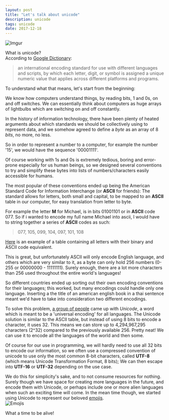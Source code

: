 ```yaml
---
layout: post
title: "Let's talk about unicode"
description: unicode
tags: unicode
date: 2017-12-18
---
```


![Imgur](https://i.imgur.com/1oBTFFo.jpg)

What is unicode?  
According to [Google Dictionary](https://www.google.com/search?q=what+is+unicode&ie=utf-8&oe=utf-8):  
> an international encoding standard for use with different languages and scripts, by which each letter, digit, or symbol is assigned a unique numeric value that applies across different platforms and programs.

To understand what that means, let's start from the beginning:  

We know how computers understand things, by reading bits, 1 and 0s, on and off switches. We can essentially think about computers as huge arrays of lightbulbs which are switching on and off constantly.

In the history of information technology, there have been plenty of heated arguments about which standards we should be collectively using to represent data, and we somehow agreed to define a _byte_ as an array of 8 _bits_, no more, no less.  

So in order to represent a number to a computer, for example the number '15', we would have the sequence '00001111'.

Of course working with 1s and 0s is extremely tedious, boring and error-prone especially for us human beings, so we designed several conventions to try and simplify these bytes into lists of numbers/characters easily accessible for humans. 

The most popular of these conventions ended up being the American Standard Code for Information Interchange (or **ASCII** for friends): The standard allows for letters, both small and capital, to be mapped to an **ASCII** table in our computer, for easy translation from letter to byte.

For example the letter **M** for Michael, is in bits 01001101 or in **ASCII** code 077. So if i wanted to encode my full name Michael into ascii, I would have to string together a series of **ASCII** codes as such:  
> 077, 105, 099, 104, 097, 101, 108

[Here](http://sticksandstones.kstrom.com/appen.html) is an example of a table containing all letters with their binary and ASCII code equivalent.  

This is great, but unfortunately ASCII will only encode English language, and others which are very similar to it, as a byte can only hold 256 numbers (0-255 or 00000000 - 11111111). Surely enough, there are a lot more characters than 256 used throughout the entire world's languages!

So different countries ended up sorting out their own encoding conventions for their languages; this worked, but many encodings could handle only one language. Inserting a the title of an american english book in a thai sentence meant we'd have to take into consideration two different encodings.

To solve this problem, [a group of people](http://www.unicode.org/history/versionone.html) came up with *Unicode*, a word which is meant to be a 'universal encoding' for all languages. The Unicode solution is similar to the ASCII table, but instead of using 8 bits to encode a character, it uses 32. This means we can store up to 4,294,967,295 characters (2^32) compared to the previously available 256. Pretty neat! We can use it to encode all the languages of the world and then some.

Of course for our use in programming, we will hardly need to use all 32 bits to encode our information, so we often use a compressed convention of unicode to use only the most common 8-bit characters, called **UTF-8** (which means Unicode Transformation Format, 8 bits); We can then escape into **UTF-16** or **UTF-32** depending on the use case.

We do this for simplicity's sake, and to not consume resources for nothing.
Surely though we have space for creating more languages in the future, and encode them with Unicode, or perhaps include one or more alien languages when such an exciting time will come. In the mean time though, we started using Unicode to represent our beloved [emojis]().  
![Emojis](https://i.imgur.com/h9eXRjP.jpg)

What a time to be alive!


